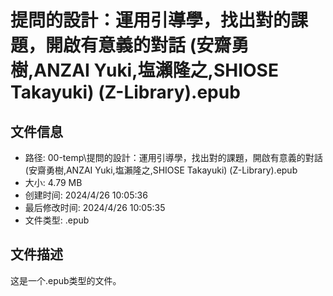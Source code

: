 ﻿# 提問的設計：運用引導學，找出對的課題，開啟有意義的對話 (安齋勇樹,ANZAI Yuki,塩瀨隆之,SHIOSE Takayuki) (Z-Library).epub

## 文件信息
- 路径: 00-temp\提問的設計：運用引導學，找出對的課題，開啟有意義的對話 (安齋勇樹,ANZAI Yuki,塩瀨隆之,SHIOSE Takayuki) (Z-Library).epub
- 大小: 4.79 MB
- 创建时间: 2024/4/26 10:05:36
- 最后修改时间: 2024/4/26 10:05:35
- 文件类型: .epub

## 文件描述
这是一个.epub类型的文件。

